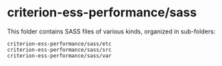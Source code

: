 # criterion-ess-performance/sass

This folder contains SASS files of various kinds, organized in sub-folders:

    criterion-ess-performance/sass/etc
    criterion-ess-performance/sass/src
    criterion-ess-performance/sass/var
